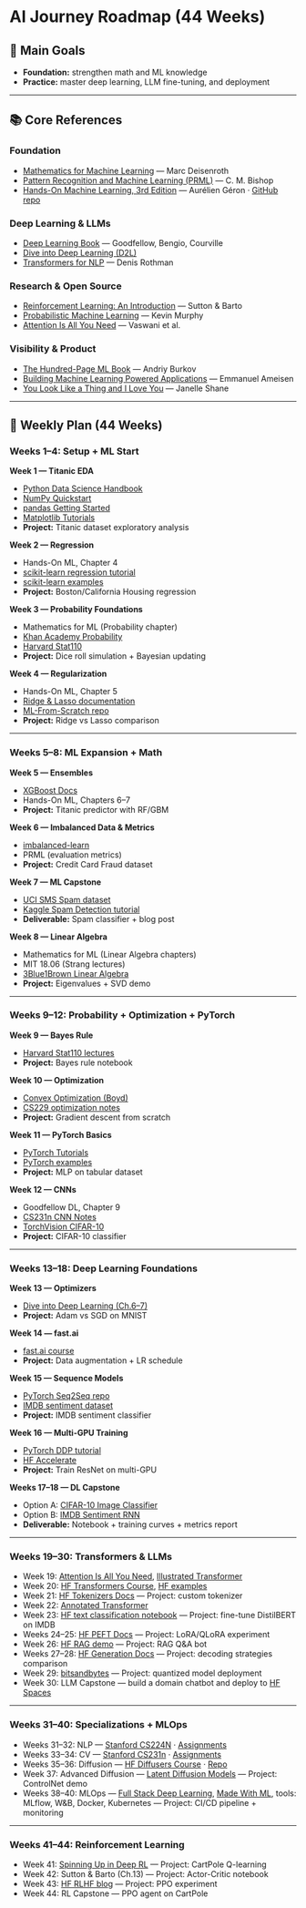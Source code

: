 # AI Journey Roadmap (44 Weeks)

## 🎯 Main Goals
- **Foundation:** strengthen math and ML knowledge
- **Practice:** master deep learning, LLM fine-tuning, and deployment

---

## 📚 Core References

### Foundation
- [Mathematics for Machine Learning](https://mml-book.github.io/) — Marc Deisenroth
- [Pattern Recognition and Machine Learning (PRML)](https://www.microsoft.com/en-us/research/people/cmbishop/prml-book/) — C. M. Bishop
- [Hands-On Machine Learning, 3rd Edition](https://www.oreilly.com/library/view/hands-on-machine-learning/9781098125967/) — Aurélien Géron · [GitHub repo](https://github.com/ageron/handson-ml3)

### Deep Learning & LLMs
- [Deep Learning Book](https://www.deeplearningbook.org/) — Goodfellow, Bengio, Courville
- [Dive into Deep Learning (D2L)](https://d2l.ai/)
- [Transformers for NLP](https://www.packtpub.com/product/transformers-for-natural-language-processing-second-edition/9781803247337) — Denis Rothman

### Research & Open Source
- [Reinforcement Learning: An Introduction](http://incompleteideas.net/book/the-book-2nd.html) — Sutton & Barto
- [Probabilistic Machine Learning](https://probml.github.io/pml-book/) — Kevin Murphy
- [Attention Is All You Need](https://arxiv.org/abs/1706.03762) — Vaswani et al.

### Visibility & Product
- [The Hundred-Page ML Book](http://themlbook.com/wiki/doku.php) — Andriy Burkov
- [Building Machine Learning Powered Applications](https://www.oreilly.com/library/view/building-machine-learning/9781492045106/) — Emmanuel Ameisen
- [You Look Like a Thing and I Love You](https://www.janelleshane.com/book) — Janelle Shane

---

## 📅 Weekly Plan (44 Weeks)

### Weeks 1–4: Setup + ML Start
**Week 1 — Titanic EDA**
- [Python Data Science Handbook](https://jakevdp.github.io/PythonDataScienceHandbook/)
- [NumPy Quickstart](https://numpy.org/doc/stable/user/quickstart.html)
- [pandas Getting Started](https://pandas.pydata.org/docs/getting_started/)
- [Matplotlib Tutorials](https://matplotlib.org/stable/tutorials/index.html)
- **Project:** Titanic dataset exploratory analysis

**Week 2 — Regression**
- Hands-On ML, Chapter 4
- [scikit-learn regression tutorial](https://scikit-learn.org/stable/auto_examples/linear_model/plot_ols.html)
- [scikit-learn examples](https://github.com/scikit-learn/scikit-learn/tree/main/examples)
- **Project:** Boston/California Housing regression

**Week 3 — Probability Foundations**
- Mathematics for ML (Probability chapter)
- [Khan Academy Probability](https://www.khanacademy.org/math/statistics-probability/probability-library)
- [Harvard Stat110](https://projects.iq.harvard.edu/stat110/home)
- **Project:** Dice roll simulation + Bayesian updating

**Week 4 — Regularization**
- Hands-On ML, Chapter 5
- [Ridge & Lasso documentation](https://scikit-learn.org/stable/modules/linear_model.html#ridge-regression-and-classification)
- [ML-From-Scratch repo](https://github.com/eriklindernoren/ML-From-Scratch)
- **Project:** Ridge vs Lasso comparison

---

### Weeks 5–8: ML Expansion + Math
**Week 5 — Ensembles**
- [XGBoost Docs](https://xgboost.readthedocs.io/)
- Hands-On ML, Chapters 6–7
- **Project:** Titanic predictor with RF/GBM

**Week 6 — Imbalanced Data & Metrics**
- [imbalanced-learn](https://imbalanced-learn.org/stable/)
- PRML (evaluation metrics)
- **Project:** Credit Card Fraud dataset

**Week 7 — ML Capstone**
- [UCI SMS Spam dataset](https://archive.ics.uci.edu/ml/datasets/SMS+Spam+Collection)
- [Kaggle Spam Detection tutorial](https://www.kaggle.com/code/uciml/sms-spam-collection-dataset)
- **Deliverable:** Spam classifier + blog post

**Week 8 — Linear Algebra**
- Mathematics for ML (Linear Algebra chapters)
- MIT 18.06 (Strang lectures)
- [3Blue1Brown Linear Algebra](https://www.3blue1brown.com/topics/linear-algebra)
- **Project:** Eigenvalues + SVD demo

---

### Weeks 9–12: Probability + Optimization + PyTorch
**Week 9 — Bayes Rule**
- [Harvard Stat110 lectures](https://projects.iq.harvard.edu/stat110/youtube)
- **Project:** Bayes rule notebook

**Week 10 — Optimization**
- [Convex Optimization (Boyd)](https://web.stanford.edu/~boyd/cvxbook/)
- [CS229 optimization notes](http://cs229.stanford.edu/notes2020fall/cs229-notes1.pdf)
- **Project:** Gradient descent from scratch

**Week 11 — PyTorch Basics**
- [PyTorch Tutorials](https://pytorch.org/tutorials/)
- [PyTorch examples](https://github.com/pytorch/examples)
- **Project:** MLP on tabular dataset

**Week 12 — CNNs**
- Goodfellow DL, Chapter 9
- [CS231n CNN Notes](http://cs231n.github.io/convolutional-networks/)
- [TorchVision CIFAR-10](https://pytorch.org/vision/stable/datasets.html#cifar)
- **Project:** CIFAR-10 classifier

---

### Weeks 13–18: Deep Learning Foundations
**Week 13 — Optimizers**
- [Dive into Deep Learning (Ch.6–7)](https://d2l.ai/)
- **Project:** Adam vs SGD on MNIST

**Week 14 — fast.ai**
- [fast.ai course](https://course.fast.ai/)
- **Project:** Data augmentation + LR schedule

**Week 15 — Sequence Models**
- [PyTorch Seq2Seq repo](https://github.com/bentrevett/pytorch-seq2seq)
- [IMDB sentiment dataset](https://ai.stanford.edu/~amaas/data/sentiment/)
- **Project:** IMDB sentiment classifier

**Week 16 — Multi-GPU Training**
- [PyTorch DDP tutorial](https://pytorch.org/tutorials/intermediate/ddp_tutorial.html)
- [HF Accelerate](https://huggingface.co/docs/accelerate/index)
- **Project:** Train ResNet on multi-GPU

**Weeks 17–18 — DL Capstone**
- Option A: [CIFAR-10 Image Classifier](https://pytorch.org/tutorials/beginner/blitz/cifar10_tutorial.html)
- Option B: [IMDB Sentiment RNN](https://github.com/bentrevett/pytorch-sentiment-analysis)
- **Deliverable:** Notebook + training curves + metrics report

---

### Weeks 19–30: Transformers & LLMs
- Week 19: [Attention Is All You Need](https://arxiv.org/abs/1706.03762), [Illustrated Transformer](https://jalammar.github.io/illustrated-transformer/)
- Week 20: [HF Transformers Course](https://huggingface.co/course/chapter1), [HF examples](https://github.com/huggingface/transformers/tree/main/examples)
- Week 21: [HF Tokenizers Docs](https://huggingface.co/docs/tokenizers/index) — Project: custom tokenizer
- Week 22: [Annotated Transformer](https://nlp.seas.harvard.edu/annotated-transformer/)
- Week 23: [HF text classification notebook](https://github.com/huggingface/notebooks/tree/main/examples/text_classification) — Project: fine-tune DistilBERT on IMDB
- Weeks 24–25: [HF PEFT Docs](https://huggingface.co/docs/peft/index) — Project: LoRA/QLoRA experiment
- Week 26: [HF RAG demo](https://github.com/huggingface/notebooks/blob/main/examples/rag/rag.ipynb) — Project: RAG Q&A bot
- Weeks 27–28: [HF Generation Docs](https://huggingface.co/docs/transformers/generation) — Project: decoding strategies comparison
- Week 29: [bitsandbytes](https://github.com/TimDettmers/bitsandbytes) — Project: quantized model deployment
- Week 30: LLM Capstone — build a domain chatbot and deploy to [HF Spaces](https://huggingface.co/spaces)

---

### Weeks 31–40: Specializations + MLOps
- Weeks 31–32: NLP — [Stanford CS224N](http://web.stanford.edu/class/cs224n/) · [Assignments](https://github.com/stanfordnlp/cs224n-winter17-notes)
- Weeks 33–34: CV — [Stanford CS231n](http://cs231n.stanford.edu/) · [Assignments](https://github.com/cs231n/cs231n.github.io)
- Weeks 35–36: Diffusion — [HF Diffusers Course](https://huggingface.co/learn/diffusion-course) · [Repo](https://github.com/huggingface/diffusers)
- Week 37: Advanced Diffusion — [Latent Diffusion Models](https://arxiv.org/abs/2112.10752) — Project: ControlNet demo
- Weeks 38–40: MLOps — [Full Stack Deep Learning](https://fullstackdeeplearning.com/), [Made With ML](https://madewithml.com/), tools: MLflow, W&B, Docker, Kubernetes — Project: CI/CD pipeline + monitoring

---

### Weeks 41–44: Reinforcement Learning
- Week 41: [Spinning Up in Deep RL](https://spinningup.openai.com/) — Project: CartPole Q-learning
- Week 42: Sutton & Barto (Ch.13) — Project: Actor-Critic notebook
- Week 43: [HF RLHF blog](https://huggingface.co/blog/rlhf) — Project: PPO experiment
- Week 44: RL Capstone — PPO agent on CartPole

